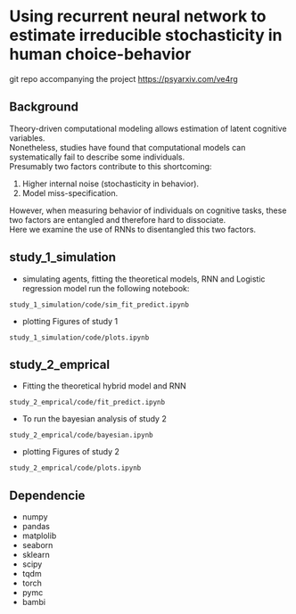 # Using recurrent neural network to estimate irreducible stochasticity in human choice-behavior
git repo accompanying the project https://psyarxiv.com/ve4rg


## Background 
Theory-driven computational modeling allows estimation of latent cognitive variables.  
Nonetheless, studies have found that computational models can systematically fail to describe some individuals.  
Presumably two factors contribute to this shortcoming:  
1. Higher internal noise (stochasticity in behavior).
2. Model miss-specification. 

However, when measuring behavior of individuals on cognitive tasks, these two factors are entangled and therefore hard to dissociate.  
Here we examine the use of RNNs to disentangled this two factors.  

## study_1_simulation

- simulating agents, fitting the theoretical models, RNN and Logistic regression model
run the following notebook:
```
study_1_simulation/code/sim_fit_predict.ipynb
```
- plotting Figures of study 1 
```
study_1_simulation/code/plots.ipynb
```
## study_2_emprical
- Fitting the theoretical hybrid model and RNN
```
study_2_emprical/code/fit_predict.ipynb
```
- To run the bayesian analysis of study 2 
```
study_2_emprical/code/bayesian.ipynb
```
- plotting Figures of study 2 
```
study_2_emprical/code/plots.ipynb
```



## Dependencie
- numpy
- pandas
- matplolib
- seaborn
- sklearn
- scipy 
- tqdm
- torch
- pymc
- bambi

